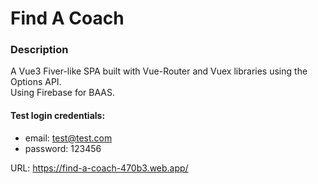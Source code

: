 # Find A Coach

### Description 
A Vue3 Fiver-like SPA built with Vue-Router and Vuex libraries using the Options API. <br> Using Firebase for BAAS.


#### Test login credentials:
 - email: test@test.com
 - password: 123456

URL: https://find-a-coach-470b3.web.app/
